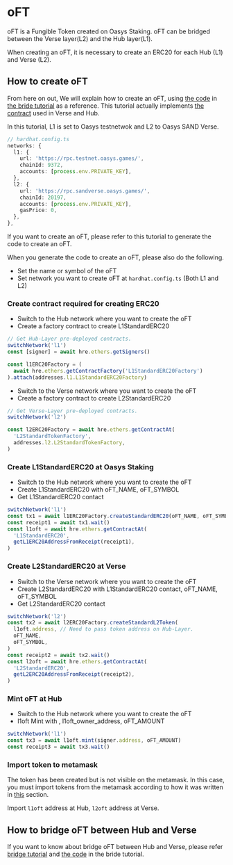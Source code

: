 # oFT
oFT is a Fungible Token created on Oasys Staking.
oFT can be bridged between the Verse layer(L2) and the Hub layer(L1).

When creating an oFT, it is necessary to create an ERC20 for each Hub (L1) and Verse (L2).

## How to create oFT
From here on out, We will explain how to create an oFT, using [the code](https://github.com/oasysgames/l1-l2-bridge-tutorial/blob/main/scripts/bridge-oft.ts) in [the bride tutorial](https://github.com/oasysgames/l1-l2-bridge-tutorial) as a reference.
This tutorial actually implements [the contract](https://github.com/oasysgames/oasys-optimism/tree/develop/packages/contracts) used in Verse and Hub.

In this tutorial, L1 is set to Oasys testnetwok and L2 to Oasys SAND Verse.
```typescript
// hardhat.config.ts
networks: {
  l1: {
    url: 'https://rpc.testnet.oasys.games/',
    chainId: 9372,
    accounts: [process.env.PRIVATE_KEY],
  },
  l2: {
    url: 'https://rpc.sandverse.oasys.games/',
    chainId: 20197,
    accounts: [process.env.PRIVATE_KEY],
    gasPrice: 0,
  },
},
```

If you want to create an oFT, please refer to this tutorial to generate the code to create an oFT.

When you  generate the code to create an oFT, please also do the following.
* Set the name or symbol of the oFT
* Set network you want to create oFT at `hardhat.config.ts` (Both L1 and L2)


### Create contract required for creating ERC20
* Switch to the Hub network where you want to create the oFT
* Create a factory contract to create L1StandardERC20

```typescript
// Get Hub-Layer pre-deployed contracts.
switchNetwork('l1')
const [signer] = await hre.ethers.getSigners()

const l1ERC20Factory = (
  await hre.ethers.getContractFactory('L1StandardERC20Factory')
).attach(addresses.l1.L1StandardERC20Factory)
```

* Switch to the Verse network where you want to create the oFT
* Create a factory contract to create L2StandardERC20

```typescript
// Get Verse-Layer pre-deployed contracts.
switchNetwork('l2')

const l2ERC20Factory = await hre.ethers.getContractAt(
  'L2StandardTokenFactory',
  addresses.l2.L2StandardTokenFactory,
)
```

### Create L1StandardERC20 at Oasys Staking
* Switch to the Hub network where you want to create the oFT
* Create L1StandardERC20 with oFT_NAME, oFT_SYMBOL
* Get L1StandardERC20 contact

```typescript
switchNetwork('l1')
const tx1 = await l1ERC20Factory.createStandardERC20(oFT_NAME, oFT_SYMBOL)
const receipt1 = await tx1.wait()
const l1oft = await hre.ethers.getContractAt(
  'L1StandardERC20',
  getL1ERC20AddressFromReceipt(receipt1),
)
```

### Create L2StandardERC20 at Verse
* Switch to the Verse network where you want to create the oFT
* Create L2StandardERC20 with L1StandardERC20 contact, oFT_NAME, oFT_SYMBOL
* Get L2StandardERC20 contact

```typescript
switchNetwork('l2')
const tx2 = await l2ERC20Factory.createStandardL2Token(
  l1oft.address, // Need to pass token address on Hub-Layer.
  oFT_NAME,
  oFT_SYMBOL,
)
const receipt2 = await tx2.wait()
const l2oft = await hre.ethers.getContractAt(
  'L2StandardERC20',
  getL2ERC20AddressFromReceipt(receipt2),
)
```

### Mint oFT at Hub
* Switch to the Hub network where you want to create the oFT
* l1oft Mint with , l1oft_owner_address, oFT_AMOUNT

```typescript
switchNetwork('l1')
const tx3 = await l1oft.mint(signer.address, oFT_AMOUNT)
const receipt3 = await tx3.wait()
```

### Import token to metamask
The token has been created but is not visible on the metamask. In this case, you must import tokens from the metamask according to how it was written in [this](/docs/verse-developer/handle-token/1-1-vft#import-token-to-metamask) section.

Import `l1oft` address at Hub, `l2oft` address at Verse.

## How to bridge oFT between Hub and Verse
If you want to know about bridge oFT between Hub and Verse, please refer [bridge tutorial](/docs/verse-developer/bridge/hub-verse) and [the code](https://github.com/oasysgames/l1-l2-bridge-tutorial/blob/main/scripts/bridge-oft.ts) in the bride tutorial.

